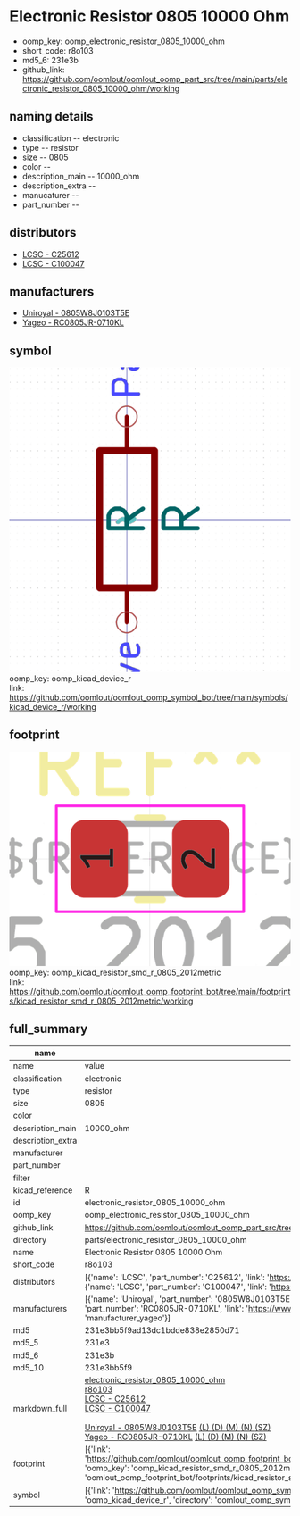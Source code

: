 # Electronic Resistor 0805 10000 Ohm

  
* oomp_key: oomp_electronic_resistor_0805_10000_ohm 
* short_code: r8o103
* md5_6: 231e3b  
* github_link: https://github.com/oomlout/oomlout_oomp_part_src/tree/main/parts/electronic_resistor_0805_10000_ohm/working  
## naming details
* classification -- electronic
* type -- resistor
* size -- 0805
* color -- 
* description_main -- 10000_ohm
* description_extra -- 
* manucaturer -- 
* part_number -- 

## distributors
* [LCSC - C25612](https://lcsc.com/product-detail/C25612.html)  
* [LCSC - C100047](https://lcsc.com/product-detail/C100047.html)  

## manufacturers
* [Uniroyal - 0805W8J0103T5E]()  
* [Yageo - RC0805JR-0710KL](https://www.yageo.com/en/Chart/Download/pdf/RC0805JR-0710KL)  

## symbol

![](symbol/0/working/working_600.png)  
oomp_key: oomp_kicad_device_r  
link: https://github.com/oomlout/oomlout_oomp_symbol_bot/tree/main/symbols/kicad_device_r/working  

## footprint

![](footprint/0/working/working_600.png)  
oomp_key: oomp_kicad_resistor_smd_r_0805_2012metric  
link: https://github.com/oomlout/oomlout_oomp_footprint_bot/tree/main/footprints/kicad_resistor_smd_r_0805_2012metric/working  

## full_summary
| name | value | 
| --- | --- | 
| name | value | 
| classification | electronic | 
| type | resistor | 
| size | 0805 | 
| color |  | 
| description_main | 10000_ohm | 
| description_extra |  | 
| manufacturer |  | 
| part_number |  | 
| filter |  | 
| kicad_reference | R | 
| id | electronic_resistor_0805_10000_ohm | 
| oomp_key | oomp_electronic_resistor_0805_10000_ohm | 
| github_link | https://github.com/oomlout/oomlout_oomp_part_src/tree/main/parts/electronic_resistor_0805_10000_ohm/working | 
| directory | parts/electronic_resistor_0805_10000_ohm | 
| name | Electronic Resistor 0805 10000 Ohm | 
| short_code | r8o103 | 
| distributors | [{'name': 'LCSC', 'part_number': 'C25612', 'link': 'https://lcsc.com/product-detail/C25612.html', 'id': 'distributor_lcsc'}, {'name': 'LCSC', 'part_number': 'C100047', 'link': 'https://lcsc.com/product-detail/C100047.html', 'id': 'distributor_lcsc'}] | 
| manufacturers | [{'name': 'Uniroyal', 'part_number': '0805W8J0103T5E', 'link': '', 'id': 'manufacturer_uniroyal'}, {'name': 'Yageo', 'part_number': 'RC0805JR-0710KL', 'link': 'https://www.yageo.com/en/Chart/Download/pdf/RC0805JR-0710KL', 'id': 'manufacturer_yageo'}] | 
| md5 | 231e3bb5f9ad13dc1bdde838e2850d71 | 
| md5_5 | 231e3 | 
| md5_6 | 231e3b | 
| md5_10 | 231e3bb5f9 | 
| markdown_full | [electronic_resistor_0805_10000_ohm](https://github.com/oomlout/oomlout_oomp_part_src/tree/main/parts/electronic_resistor_0805_10000_ohm/working)<br>[r8o103](https://github.com/oomlout/oomlout_oomp_part_src/tree/main/parts/electronic_resistor_0805_10000_ohm/working)<br>[LCSC - C25612<br>](https://lcsc.com/product-detail/C25612.html)[LCSC - C100047<br>](https://lcsc.com/product-detail/C100047.html)<br>[Uniroyal - 0805W8J0103T5E]() [(L)  ](https://www.lcsc.com/search?q=0805W8J0103T5E)[(D)  ](https://www.digikey.com/en/products?,keywords=0805W8J0103T5E)[(M)  ](https://www.mouser.com/Search/Refine?Keyword=0805W8J0103T5E)[(N)  ](https://www.newark.com/search?st=0805W8J0103T5E)[(SZ)  ](https://so.szlcsc.com/global.html?k=0805W8J0103T5E)<br>[Yageo - RC0805JR-0710KL](https://www.yageo.com/en/Chart/Download/pdf/RC0805JR-0710KL) [(L)  ](https://www.lcsc.com/search?q=RC0805JR-0710KL)[(D)  ](https://www.digikey.com/en/products?,keywords=RC0805JR-0710KL)[(M)  ](https://www.mouser.com/Search/Refine?Keyword=RC0805JR-0710KL)[(N)  ](https://www.newark.com/search?st=RC0805JR-0710KL)[(SZ)  ](https://so.szlcsc.com/global.html?k=RC0805JR-0710KL)<br> | 
| footprint | [{'link': 'https://github.com/oomlout/oomlout_oomp_footprint_bot/tree/main/foootprntss/kicad_resistor_smd_r_0805_2012metric', 'oomp_key': 'oomp_kicad_resistor_smd_r_0805_2012metric', 'directory': 'oomlout_oomp_footprint_bot/footprints/kicad_resistor_smd_r_0805_2012metric//working/working.kicad_mod'}] | 
| symbol | [{'link': 'https://github.com/oomlout/oomlout_oomp_symbol_bot/tree/main/symbols/kicad_device_r', 'oomp_key': 'oomp_kicad_device_r', 'directory': 'oomlout_oomp_symbol_bot/symbols/kicad_device_r//working/working.kicad_sym'}] | 

